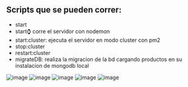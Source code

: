 ## Scripts que se pueden correr:
- start
- start:watch: corre el servidor con nodemon
- start:cluster: ejecuta el servidor en modo cluster con pm2
- stop:cluster
- restart:cluster
- migrateDB: realiza la migracion de la bd cargando productos en su instalacion de mongodb local

![image](https://user-images.githubusercontent.com/39509244/135003969-f42410e9-334b-4b2b-9f1f-26ddb70eacf5.png)
![image](https://user-images.githubusercontent.com/39509244/135003993-713d89df-fca1-4e8f-bd87-06ff66e2d487.png)
![image](https://user-images.githubusercontent.com/39509244/135004006-876c4f9d-7689-4b4d-a0a7-2a125732f83e.png)
![image](https://user-images.githubusercontent.com/39509244/135004016-71682f1f-b025-4c1b-8959-11fb36129457.png)
![image](https://user-images.githubusercontent.com/39509244/135004034-7fb1e2ff-2c3c-4311-9ae3-34e0aacc288a.png)
